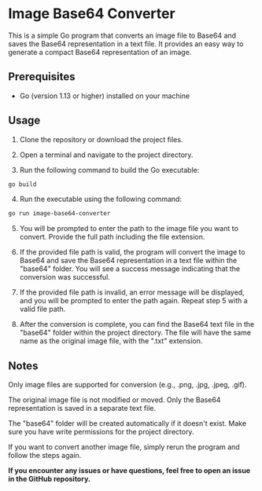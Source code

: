# Image Base64 Converter

This is a simple Go program that converts an image file to Base64 and saves the Base64 representation in a text file. It provides an easy way to generate a compact Base64 representation of an image.

## Prerequisites

- Go (version 1.13 or higher) installed on your machine

## Usage

1. Clone the repository or download the project files.

2. Open a terminal and navigate to the project directory.

3. Run the following command to build the Go executable:

```bash
go build
```

4. Run the executable using the following command:

```bash
go run image-base64-converter
```

5. You will be prompted to enter the path to the image file you want to convert. Provide the full path including the file extension.

6. If the provided file path is valid, the program will convert the image to Base64 and save the Base64 representation in a text file within the "base64" folder. You will see a success message indicating that the conversion was successful.

7. If the provided file path is invalid, an error message will be displayed, and you will be prompted to enter the path again. Repeat step 5 with a valid file path.

8. After the conversion is complete, you can find the Base64 text file in the "base64" folder within the project directory. The file will have the same name as the original image file, with the ".txt" extension.

## Notes

Only image files are supported for conversion (e.g., .png, .jpg, .jpeg, .gif).

The original image file is not modified or moved. Only the Base64 representation is saved in a separate text file.

The "base64" folder will be created automatically if it doesn't exist. Make sure you have write permissions for the project directory.

If you want to convert another image file, simply rerun the program and follow the steps again.

<strong>If you encounter any issues or have questions, feel free to open an issue in the GitHub repository.</strong>
